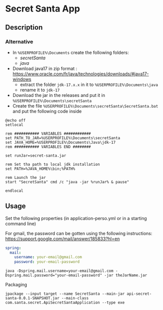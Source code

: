 # Secret Santa App

## Description

### Alternative
- In `%USERPROFILE%\Documents` create the following folders:
  - _secretSanta_
  - _java_
- Download java17 in zip format : https://www.oracle.com/fr/java/technologies/downloads/#java17-windows
  - extract the folder `jdk-17.x.x` in it to `%USERPROFILE%\Documents\java`
  - rename it to `jdk-17`
- Download the jar in the releases and put it in `%USERPROFILE%\Documents\secretSanta`
- Create the file `%USERPROFILE%\Documents\secretSanta\SecretSanta.bat` and put the following code inside

```shell
@echo off
setlocal

rem ########### VARIABLES ############
set PATH_TO_JAR=%USERPROFILE%\Documents\secretSanta
set JAVA_HOME=%USERPROFILE%\Documents\Java\jdk-17
rem ########### VARIABLES END ########

set runJar=secret-santa.jar

rem Set tha path to local jdk installation
set PATH=%JAVA_HOME%\bin;%PATH%

rem Launch the jar
start "SecretSanta" cmd /c "java -jar %runJar% & pause"

endlocal
```

## Usage
Set the following properties (in application-perso.yml or in a starting command line)

For gmail, the password can be gotten using the following instructions: https://support.google.com/mail/answer/185833?hl=en

```yaml
spring:
  mail:
    username: your-email@gmail.com
    password: your-email-password
```

```shell
java -Dspring.mail.username=your-email@gmail.com -Dspring.mail.password="your-email-password" -jar theJarName.jar
```

Packaging
```shell
jpackage --input target --name SecretSanta --main-jar api-secret-santa-0.0.1-SNAPSHOT.jar --main-class com.santa.secret.ApiSecretSantaApplication --type exe
```